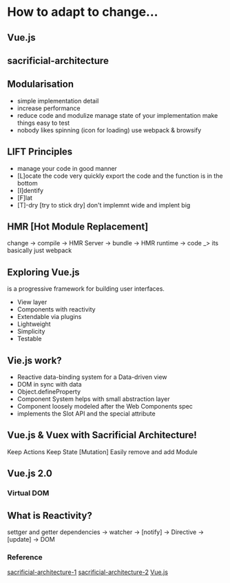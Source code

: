 # How to adapt to change...
## Vue.js
## sacrificial-architecture
## Modularisation
* simple implementation detail
* increase performance
* reduce code and modulize
   manage state of your implementation
   make things easy to test
* nobody likes spinning (icon for loading)
   use webpack & browsify
   
## LIFT Principles
* manage your code in good manner
* [L]ocate the code very quickly
  export the code and the function is in the bottom
* [I]dentify
* [F]lat
* [T]-dry [try to stick dry]
   don't implemnt wide and implent big
   
## HMR [Hot Module Replacement]
change -> compile -> HMR Server -> bundle -> HMR runtime -> code
 \_> its basically just webpack
 
## Exploring Vue.js
is a progressive framework for building user interfaces. 
* View layer
* Components with reactivity
* Extendable via plugins
* Lightweight
* Simplicity
* Testable

## Vie.js work?
* Reactive data-binding system for a Data-driven view
* DOM in sync with data
* Object.defineProperty
* Component System helps with small abstraction layer
* Component loosely modeled after the Web Components spec
* implements the Slot API and the special attribute

## Vue.js & Vuex with Sacrificial Architecture!
Keep Actions
Keep State
[Mutation] Easily remove and add Module

## Vue.js 2.0
### Virtual DOM


## What is Reactivity?
settger and getter dependencies -> watcher -> [notify] -> Directive -> [update] -> DOM



### Reference
[sacrificial-architecture-1](https://medium.com/@TheStrazz86/sacrificial-architecture-in-web-development-3926c0593fc8#.pbstt7uvf)
[sacrificial-architecture-2](http://martinfowler.com/bliki/SacrificialArchitecture.html)
[Vue.js](https://vuejs.org/guide/)
